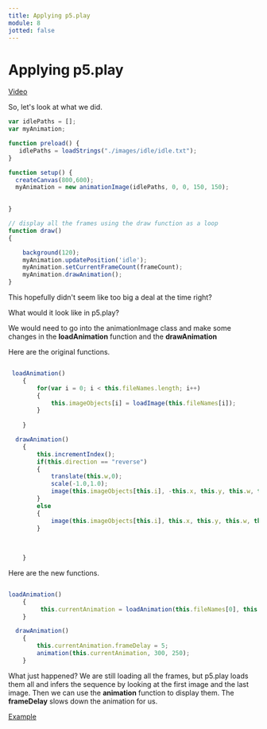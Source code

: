 ```yaml
---
title: Applying p5.play
module: 8
jotted: false
---
```


# Applying p5.play

<a href="https://youtu.be/PHpPk5Fz2FI" target="_blank">Video</a>

So, let's look at what we did.

```js
var idlePaths = [];
var myAnimation;

function preload() {
   idlePaths = loadStrings("./images/idle/idle.txt");
}

function setup() {
  createCanvas(800,600);
  myAnimation = new animationImage(idlePaths, 0, 0, 150, 150);
 

}

// display all the frames using the draw function as a loop
function draw() 
{

    background(120);
    myAnimation.updatePosition('idle');
    myAnimation.setCurrentFrameCount(frameCount);
    myAnimation.drawAnimation();
}

```

This hopefully didn't seem like too big a deal at the time right?

What would it look like in p5.play?

We would need to go into the animationImage class and make some changes in the **loadAnimation** function and the **drawAnimation**

Here are the original functions. 

```js

 loadAnimation()
    {
        for(var i = 0; i < this.fileNames.length; i++)
        {
            this.imageObjects[i] = loadImage(this.fileNames[i]);
        }
         
    }

  drawAnimation()
    {  
        this.incrementIndex();
        if(this.direction == "reverse")
        {
            translate(this.w,0);
            scale(-1.0,1.0);
            image(this.imageObjects[this.i], -this.x, this.y, this.w, this.h);
        }
        else
        {
            image(this.imageObjects[this.i], this.x, this.y, this.w, this.h);
        }
        
           
        
    }

```

Here are the new functions.

```js

loadAnimation()
    {
         this.currentAnimation = loadAnimation(this.fileNames[0], this.fileNames[this.fileNames.length-1]);   
    }

  drawAnimation()
    {  
        this.currentAnimation.frameDelay = 5; 
        animation(this.currentAnimation, 300, 250);
    }

```


What just happened? We are still loading all the frames, but p5.play loads them all and infers the sequence by looking at the first image and the last image. Then we can use the **animation** function to display them.  The **frameDelay** slows down the animation for us.

<a href="https://github.com/Montana-Media-Arts/220_CreativeCoding2-Spring2023-Samples/blob/main/Week%208/Assets%20p5play%20example.zip" target="_blank">Example</a>

